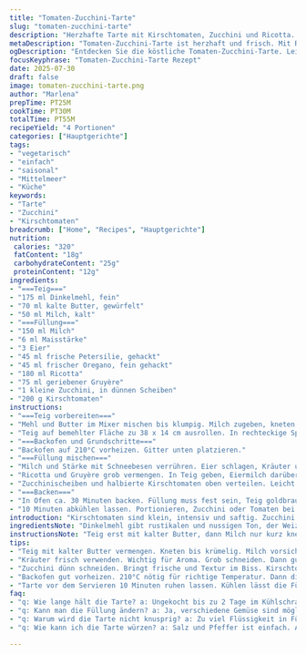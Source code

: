 ```yaml
---
title: "Tomaten-Zucchini-Tarte"
slug: "tomaten-zucchini-tarte"
description: "Herzhafte Tarte mit Kirschtomaten, Zucchini und Ricotta. Der Teig aus Dinkelmehl und Butter ist buttrig und knusprig. Füllung aus Eiern, Kräutern, Maisstärke für Bindung, Ricotta und etwas Gruyère ersetzt Feta. Zucchinischeiben bringen frische Pflanze. Abgerundet mit Basilikum und Schnittlauch. Backzeiten leicht angepasst, knusprige Kruste, saftige Füllung. Kühlzeit vor Backen reduziert. Geeignet als Hauptgericht, vegetarisch, ohne Nüsse. Nahezu mediterran, alles frisch und unkompliziert."
metaDescription: "Tomaten-Zucchini-Tarte ist herzhaft und frisch. Mit Ricotta, Zucchini und Kirschtomaten. Ideal für den Sommer mit knackiger Kruste."
ogDescription: "Entdecken Sie die köstliche Tomaten-Zucchini-Tarte. Leicht und frisch, perfekt für Sommerabende. Einfach zubereitet, ideal für Vegetarier."
focusKeyphrase: "Tomaten-Zucchini-Tarte Rezept"
date: 2025-07-30
draft: false
image: tomaten-zucchini-tarte.png
author: "Marlena"
prepTime: PT25M
cookTime: PT30M
totalTime: PT55M
recipeYield: "4 Portionen"
categories: ["Hauptgerichte"]
tags:
- "vegetarisch"
- "einfach"
- "saisonal"
- "Mittelmeer"
- "Küche"
keywords:
- "Tarte"
- "Zucchini"
- "Kirschtomaten"
breadcrumb: ["Home", "Recipes", "Hauptgerichte"]
nutrition: 
 calories: "320"
 fatContent: "18g"
 carbohydrateContent: "25g"
 proteinContent: "12g"
ingredients:
- "===Teig==="
- "175 ml Dinkelmehl, fein"
- "70 ml kalte Butter, gewürfelt"
- "50 ml Milch, kalt"
- "===Füllung==="
- "150 ml Milch"
- "6 ml Maisstärke"
- "3 Eier"
- "45 ml frische Petersilie, gehackt"
- "45 ml frischer Oregano, fein gehackt"
- "180 ml Ricotta"
- "75 ml geriebener Gruyère"
- "1 kleine Zucchini, in dünnen Scheiben"
- "200 g Kirschtomaten"
instructions:
- "===Teig vorbereiten==="
- "Mehl und Butter im Mixer mischen bis klumpig. Milch zugeben, kneten bis Kugel entsteht. Handflächen teilen, Teig flachdrücken zu Rechteck."
- "Teig auf bemehlter Fläche zu 38 x 14 cm ausrollen. In rechteckige Springform 33 x 12 cm drücken. Kaltstellen mindestens 20 Minuten."
- "===Backofen und Grundschritte==="
- "Backofen auf 210°C vorheizen. Gitter unten platzieren."
- "===Füllung mischen==="
- "Milch und Stärke mit Schneebesen verrühren. Eier schlagen, Kräuter unterheben. Mit Salz, Pfeffer würzen."
- "Ricotta und Gruyère grob vermengen. In Teig geben, Eiermilch darüber gießen."
- "Zucchinischeiben und halbierte Kirschtomaten oben verteilen. Leicht andrücken."
- "===Backen==="
- "In Ofen ca. 30 Minuten backen. Füllung muss fest sein, Teig goldbraun."
- "10 Minuten abkühlen lassen. Portionieren, Zucchini oder Tomaten bei Servieren entfernen falls gewünscht."
introduction: "Kirschtomaten sind klein, intensiv und saftig. Zucchini bringt milde Frische und Biss. Wird oft Kürbis zugeschrieben, mild und grün wie Sommer. Ricotta statt Feta. Geräucherter Käse ausgelassen, stattdessen leichter Gruyère für Geschmackstiefe. Dinkel im Teig, mehr Ballaststoffe, andere Textur. Milchanteil leicht gesenkt, mehr Butter. Bindemittel Maisstärke für bessere Festigkeit bei feuchter Füllung.  Gemüse frisch, Kräuter klar angekommen. Weniger Kühlzeit als üblich, schneller zum Ofen. Temperatur etwas hoch, für schnellen Ofenkick und Kruste. Hauptgericht, vegetarisch, geht auch kalt. Nicht kompliziert. Wenige Schritte, klare Zutaten, reduziert dosiert. Für Sommertage, unkompliziert in Küche. Kräftig, frisch, mit angenehmer Helligkeit im Geschmack. Schnell gemacht trotz etwas anderen Mengen."
ingredientsNote: "Dinkelmehl gibt rustikalen und nussigen Ton, der Weizen oft fehlt. Butter bleibt kalt, für knusprige Brösel, so locker. Milch nur wenig für Bindung, nicht zu viel Flüssigkeit. Zucchini in dünnen Scheiben sorgt für feine Textur, sogleich Gemüseanteil hoch. Ricotta mild, cremig, ersetzt salzigem Feta, dazu milder Gruyère für Biss. Kräuter frisch geerntet, nicht zu viel schneiden, mehr Aroma im Ganzen. Kirschtomaten halbiert, bringen Frische, saftige Knöpfe. Maisstärke, nicht Mehl, für klarere Bindung, stabilisiert Ei-Mischung. Salz nur leicht für Gaumen, Pfeffer frisch gemahlen. Zutaten präzise abwiegen hilft, keine Unruhe im Teig oder Füllung. Kaltstellen nicht zu lang, sonst bricht Teig bei Verarbeitung. Backzeit im Auge behalten, Farbe der Kruste entscheidet. Alles messbar, nichts übertrieben."
instructionsNote: "Teig erst mit kalter Butter, dann Milch nur kurz kneten, damit er elastisch und fest bleibt. Rechteck ausrollen, nicht zu dick, für gute Basis. Form mit Rand auslegen, sonst läuft Füllung raus. Backzeit 30 Minuten braucht volle Hitze. Gitter unten für gleichmäßige Hitze, Kruste wird unten knuspriger. Milch und Maisstärke vorher mischen, damit keine Klümpchen entstehen. Eier schlagen mit Kräutern vermengen, nicht zu stark rühren sonst Bläschen zeigen. Ricotta leicht einarbeiten, Käse obendrauf streuen für Karamellisierung. Gemüse locker verteilen, aber auch nicht zu dick. Nach jedem Schritt man fühlt Texturen, kann nachwürzen, wenn nötig. Abkühlen lassen, sonst zerläuft zu stark. Servieren lauwarm, Tomaten oder Zucchini im Ganzen entfernen bei Wunsch nach leichterer Version. Alles bleibt simpel, funktional, keine exzessive Technik. Ruhephasen beachten, Variation bei Kräutern möglich."
tips:
- "Teig mit kalter Butter vermengen. Kneten bis krümelig. Milch vorsichtig hinzufügen. Zu einer Kugel formen. Einzeln kann die Butter Temperatur erhöhen. Hält die Kruste knusprig. Mit Dinkelmehl, nussiger Geschmack."
- "Kräuter frisch verwenden. Wichtig für Aroma. Grob schneiden. Dann gut unter die Eiermasse mischen. Nicht zu lange rühren. Sonst Luftblasen. Für bessere Bindung die Maisstärke in Milch rühren."
- "Zucchini dünn schneiden. Bringt frische und Textur im Biss. Kirschtomaten halbieren. Unter die Füllung streuen, schön auslegen. Menge gleichmäßig verteilen. Verstärkt Saftigkeit der Tarte."
- "Backofen gut vorheizen. 210°C nötig für richtige Temperatur. Dann die Tarte knusprig backen. 30 Minuten. Gitterrost ganz unten. Das sorgt zusätzlich für gleichmäßige Hitze."
- "Tarte vor dem Servieren 10 Minuten ruhen lassen. Kühlen lässt die Füllung fester werden. Warm servieren für beste Aroma. Tomaten können entfernt werden, wenn gewünscht. Unkompliziert aber lecker."
faq:
- "q: Wie lange hält die Tarte? a: Ungekocht bis zu 2 Tage im Kühlschrank. Besser frisch. Gekocht kann 3-4 Tage bleiben. Abgedeckt aufbewahren, dann bleibt die Kruste knusprig. Alternativen sind einfrieren."
- "q: Kann man die Füllung ändern? a: Ja, verschiedene Gemüse sind möglich. Paprika oder Spinat gehen gut. Mit anderen Käsesorten kann man Variationen schaffen. Achten auf die Feuchtigkeit."
- "q: Warum wird die Tarte nicht knusprig? a: Zu viel Flüssigkeit in Füllung. Zucchini gut vorbereiten, abtropfen lassen. Richter Teig ausrollen. Nicht zu dick, sonst wird’s weich."
- "q: Wie kann ich die Tarte würzen? a: Salz und Pfeffer ist einfach. Aber auch Muskatnuss für Fülle. Kräuter können variieren, Thymian oder Rosmarin sind top. Mehr Geschmack, einfacher Wechsel."

---
```

